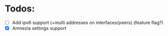 # Todos:

- [ ] Add ipv6 support (+multi addresses on interfaces/peers) (feature flag?)
- [X] Amnezia settings support
